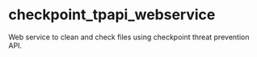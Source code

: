 # checkpoint_tpapi_webservice
Web service to clean and check files using checkpoint threat prevention API.
